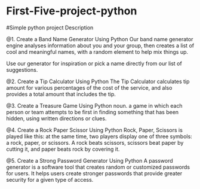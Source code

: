 # First-Five-project-python

#Simple python project Description

@1. Create a Band Name Generator Using Python
Our band name generator engine analyses information about you and your group, then creates a list of cool and meaningful names, with a random element to help mix things up.

Use our generator for inspiration or pick a name directly from our list of suggestions.

@2. Create a Tip Calculator Using Python
The Tip Calculator calculates tip amount for various percentages of the cost of the service, and also provides a total amount that includes the tip.

@3. Create a Treasure Game Using Python
noun. a game in which each person or team attempts to be first in finding something that has been hidden, using written directions or clues.

@4. Create a Rock Paper Scissor Using Python
Rock, Paper, Scissors is played like this: at the same time, two players display one of three symbols: a rock, paper, or scissors. A rock beats scissors, scissors beat paper by cutting it, and paper beats rock by covering it.

@5. Create a Strong Password Generator Using Python
A password generator is a software tool that creates random or customized passwords for users. It helps users create stronger passwords that provide greater security for a given type of access.
